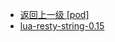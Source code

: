 - [返回上一级 [pod]](page/服务部署/Nginx/模板/nginx-1.24.0/Openresty/openresty-1.21.4.3-win64/pod/)
- [lua-resty-string-0.15](page/服务部署/Nginx/模板/nginx-1.24.0/Openresty/openresty-1.21.4.3-win64/pod/lua-resty-string-0.15/)
